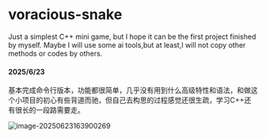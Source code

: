 # voracious-snake
Just a simplest C++ mini game, but I hope it can be the first project finished by myself. Maybe I will use some ai tools,but at least,I will not copy other methods or codes by others.



#### 2025/6/23

基本完成命令行版本，功能都很简单，几乎没有用到什么高级特性和语法，和做这个小项目的初心有些背道而驰，但自己去构思的过程感觉还很生疏，学习C++还有很长的一段路需要走。

![image-20250623163900269](https://raw.githubusercontent.com/sleepyDev0x/Pictures/main/d0b1a4c18cc62b1c1e80e79338af5e7c.png)	
